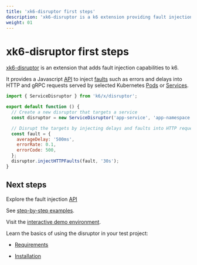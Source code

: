 ```yaml
---
title: 'xk6-disruptor first steps'
description: 'xk6-disruptor is a k6 extension providing fault injection capabilities to k6.'
weight: 01
---
```


# xk6-disruptor first steps

[xk6-disruptor](https://github.com/grafana/xk6-disruptor) is an extension that adds fault injection capabilities to k6.

It provides a Javascript [API](https://grafana.com/docs/k6/<K6_VERSION>/javascript-api/xk6-disruptor/) to inject [faults](https://grafana.com/docs/k6/<K6_VERSION>/javascript-api/xk6-disruptor/faults) such as errors and delays into HTTP and gRPC requests served by selected Kubernetes [Pods](https://grafana.com/docs/k6/<K6_VERSION>/javascript-api/xk6-disruptor/poddisruptor) or [Services](https://grafana.com/docs/k6/<K6_VERSION>/javascript-api/xk6-disruptor/servicedisruptor).

```javascript
import { ServiceDisruptor } from 'k6/x/disruptor';

export default function () {
  // Create a new disruptor that targets a service
  const disruptor = new ServiceDisruptor('app-service', 'app-namespace');

  // Disrupt the targets by injecting delays and faults into HTTP request for 30 seconds
  const fault = {
    averageDelay: '500ms',
    errorRate: 0.1,
    errorCode: 500,
  };
  disruptor.injectHTTPFaults(fault, '30s');
}
```

## Next steps

Explore the fault injection [API](https://grafana.com/docs/k6/<K6_VERSION>/javascript-api/xk6-disruptor/)

See [step-by-step examples](https://grafana.com/docs/k6/<K6_VERSION>/testing-guides/injecting-faults-with-xk6-disruptor/examples).

Visit the [interactive demo environment](https://killercoda.com/grafana-xk6-disruptor/scenario/killercoda).

Learn the basics of using the disruptor in your test project:

- [Requirements](https://grafana.com/docs/k6/<K6_VERSION>/testing-guides/injecting-faults-with-xk6-disruptor/requirements)

- [Installation](https://grafana.com/docs/k6/<K6_VERSION>/testing-guides/injecting-faults-with-xk6-disruptor/installation)
